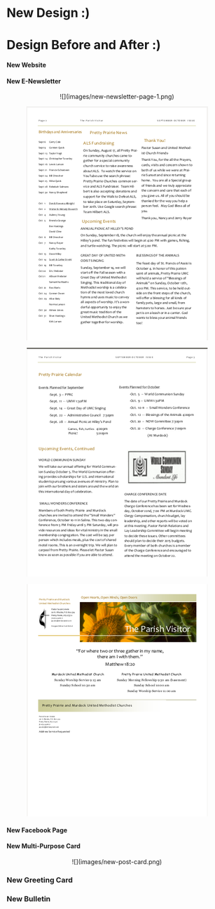 # New Design :) 

# Design Before and After :)

#### New Website

#### New E-Newsletter
<center>
![](images/new-newsletter-page-1.png)

![](images/new-newsletter-page-2.png)

![](images/new-newsletter-page-3.png)

![](images/new-newsletter-page-4.png)
</center>

#### New Facebook Page

#### New Multi-Purpose Card

<center>
![](images/new-post-card.png)
</center>

### New Greeting Card

### New Bulletin


